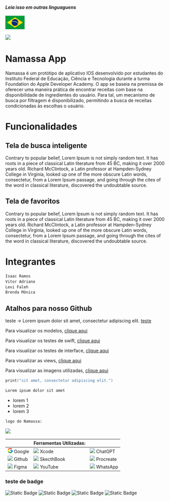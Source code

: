 #### _Leia isso em outras linguaguens_
<kbd>[<img title="Português" alt="Português" src="../../IGNORE/images/brFlag.png" width="60">](../../README.md)</kbd>

![](IGNORE/gifs/Namassa3.gif) 


# Namassa App

Namassa é um protótipo de aplicativo IOS desenvolvido por estudantes do Instituto Federal de Educação, Ciência e Tecnologia durante a turma Foundation do Apple Developer Academy.
O app se baseia na premissa de oferecer uma maneira prática de encontrar receitas com base na disponibilidade de ingredientes do usuário. Para tal, um mecanismo de busca por filtragem é disponibilizado, permitindo a busca de receitas condicionadas às escolhas o usuário.
# Funcionalidades

## Tela de busca inteligente

Contrary to popular belief, Lorem Ipsum is not simply random text. It has roots in a piece of classical Latin literature from 45 BC, making it over 2000 years old. Richard McClintock, a Latin professor at Hampden-Sydney College in Virginia, looked up one of the more obscure Latin words, consectetur, from a Lorem Ipsum passage, and going through the cites of the word in classical literature, discovered the undoubtable source.

## Tela de favoritos

Contrary to popular belief, Lorem Ipsum is not simply random text. It has roots in a piece of classical Latin literature from 45 BC, making it over 2000 years old. Richard McClintock, a Latin professor at Hampden-Sydney College in Virginia, looked up one of the more obscure Latin words, consectetur, from a Lorem Ipsum passage, and going through the cites of the word in classical literature, discovered the undoubtable source.

# Integrantes
```bash
Isaac Ramos
Vitor Adriano
Levi Faleh
Brenda Mônica
```
## Atalhos para nosso Github
teste -> Lorem ipsum dolor sit amet, consectetur adipiscing elit. [teste](Namassa.xcodeproj/project.xcworkspace/contents.xcworkspacedata)

Para visualizar os modelos, [clique aqui](../../Namassa/Models)

Para visualizar os testes de swift, [clique aqui](../../NamassaTests)

Para visualizar os testes de interface, [clique aqui](../../NamassaUITests)

Para visualizar as views, [clique aqui](../../Namassa/Views)

Para visualizar as imagens utilizadas, [clique aqui](../NamassaUtils)

```Swift
print("sit amet, consectetur adipiscing elit.")
```
```bash
Lorem ipsum dolor sit amet
```
- lorem 1
- lorem 2
- lorem 3
```bash
logo do Namassa:
```
![](../NamassaUtils/Logo-2.jpg)

|    | Ferramentas Utilizadas: |    |
|----|-------------------------|----|
| ![](../../NamassaUtils/google1.png) Google         | ![](../NamassaUtils/XcodePequeno.png) Xcode | ![](../NamassaUtils/chatgpt.png) ChatGPT |
| ![](../NamassaUtils/social.png) Github           | ![](../NamassaUtils/SketchBookPequeno.jpg) SkecthBook | ![](../NamassaUtils/ProcreatePequeno.jpg) Procreate |
| ![](../NamassaUtils/figma.png) Figma            | ![](../NamassaUtils/youtube.png) YouTube | ![](../NamassaUtils/bate-papo.png) WhatsApp |

### teste de badge
![Static Badge](https://img.shields.io/badge/lorem_ipsun-black)
![Static Badge](https://img.shields.io/badge/lorem_ipsun-red)
![Static Badge](https://img.shields.io/badge/lorem_ipsun-green)
![Static Badge](https://img.shields.io/badge/lorem_ipsun-maroon)
